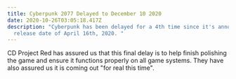 ```yaml
---
title: Cyberpunk 2077 Delayed to December 10 2020
date: 2020-10-26T03:05:18.417Z
description: "Cyberpunk has been delayed for a 4th time since it's announced
  release date of April 16th, 2020. "
---
```

CD Project Red has assured us that this final delay is to help finish polishing the game and ensure it functions properly on all game systems. They have also assured us it is coming out "for real this time".